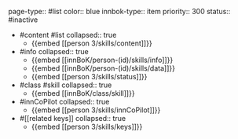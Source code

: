 page-type:: #list
color:: blue
innbok-type:: item
priority:: 300
status:: #inactive

- #content #list
  collapsed:: true
	- {{embed [[person 3/skills/content]]}}
- #info
  collapsed:: true
	- {{embed [[innBoK/person-(id)/skills/info]]}}
	- {{embed [[innBoK/person-(id)/skills/data]]}}
	- {{embed [[person 3/skills/status]]}}
- #class #skill
  collapsed:: true
	- {{embed [[innBoK/class/skill]]}}
- #innCoPilot
  collapsed:: true
	- {{embed [[person 3/skills/innCoPilot]]}}
- #[[related keys]]
  collapsed:: true
	- {{embed [[person 3/skills/keys]]}}


